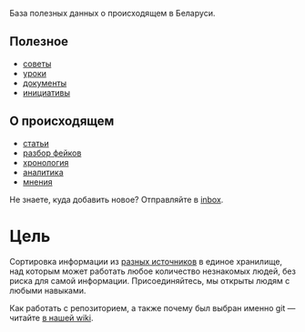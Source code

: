 База полезных данных о происходящем в Беларуси.

## Полезное

- [советы](./advices)
- [уроки](./guides)
- [документы](./documents)
- [инициативы](./initiatives)

## О происходящем

- [статьи](./articles)
- [разбор фейков](./fakes)
- [хронология](./timeline)
- [аналитика](./articles/analytics)
- [мнения](./articles/opinions)

Не знаете, куда добавить новое? Отправляйте в [inbox](./inbox).

# Цель

Сортировка информации из [разных источников](./sources) в единое хранилище, над которым может работать любое количество незнакомых людей, без риска для самой информации. Присоединяйтесь, мы открыты людям с любыми навыками. 

Как работать с репозиторием, а также почему был выбран именно git — читайте [в нашей wiki](https://github.com/free-belarus/info/wiki).
